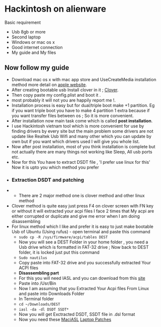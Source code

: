 # Hackintosh on alienware
 Basic requirement
 - Usb 8gb or more
 - Second laptop
 - Windows or mac os x
 - Good internet connection
 - My guide and My files
 ## Now follow my guide
 - Download mac os x with mac app store and UseCreateMedia installation method more detail on [apple website](https://support.apple.com/en-us/HT201372).
 - After creating bootable usb Install clover in it ; [Clover]().
 - Then copy paste my config.plist and boot it .
 - most probably it will not you are happily report me !.
 - Installation process is easy but for dual/triple boot make +1 partition. Eg if you want triple boot you have to make 4 partition 1 extra because if you want transfer files between os ; So it is more convenient.
 - After installation now main task come which is called **post installation**.
 - I use Hackintosh vietnam tool which is more convenient for use by finding drivers by every site but the main problem some drivers are not update like Realtek Usb Wifi and many other which you can update by own but if you want which drivers used I will give you whole list.
 - Now after post installation, most of you think installation is complete but not actually there are many things not working like Sleep, All usb ports etc.
 - Now for this You have to extract DSDT file , 'I prefer use linux for this' Now it is upto you which method you prefer
 - ### Extraction DSDT and patching
 - -   There are 2 major method one is clover method and other linux method
  - Clover method is quite easy just press F4 on clover screen with FN key or without it will extracted your acpi files I face 2 times that My acpi are either corrupted or duplicate and give me error when I am doing disassembling
   - For linux method which I like and prefer it is easy to just make bootable Usb of Ubuntu (Using rufus)
    - open terminal and paste this command
      - `sudo cp -R /sys/firmware/acpi/tables DEST`
      - Now you will see a DEST Folder in your home folder , you need a Usb drive which is formatted in FAT-32 drive ; Now back to DEST folder, it is locked just put this command
      - `Sudo nautilus`
      - Copy paste into FAT-32 drive and you successfully extracted Your ACPI files
      - **Disassembling part**
      - For this you will need IASL and you can download from this [site](https://bitbucket.org/RehabMan/acpica/downloads)
      - Paste into /Usr/Bin
      - Now I am assuming that you Extracted Your Acpi files From Linux and paste into Downloads Folder
      - In Terminal folder
      - `cd ~/Downloads/DEST`
      - `iasl -da -dl DSDT SSDT*`
      - Now you will get Exctracted DSDT, SSDT file in .dsl format
      - Now you need these [MaciASL](https://github.com/RehabMan/OS-X-MaciASL-patchmatic)
        [Laptop Patches](https://github.com/RehabMan/Laptop-DSDT-Patch)
